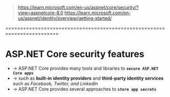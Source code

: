> https://learn.microsoft.com/en-us/aspnet/core/security/?view=aspnetcore-8.0
> https://learn.microsoft.com/en-us/aspnet/identity/overview/getting-started/

========================================================================
# ASP.NET Core security features
* -> ASP.NET Core provides many tools and libraries to **`secure ASP.NET Core apps`**
* -> such as **built-in identity providers** and **third-party identity services** such as _Facebook, Twitter, and LinkedIn_
* -> ASP.NET Core provides several approaches to **`store app secrets`**